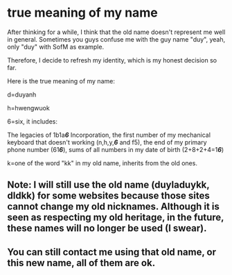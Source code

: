# true meaning of my name
After thinking for a while, I think that the old name doesn't represent me well in general. Sometimes you guys confuse me with the guy name "duy", yeah, only "duy" with SofM as example.

Therefore, I decide to refresh my identity, which is my honest decision so far.

Here is the true meaning of my name:

d=duyanh

h=hwengwuok

6=six, it includes:

The legacies of 1b1a***6*** Incorporation, the first number of my mechanical keyboard that doesn't working (n,h,y,***6*** and f5), the end of my primary phone number (61***6***), sums of all numbers in my date of birth (2+8+2+4=1***6***)  

k=one of the word "kk" in my old name, inherits from the old ones.

## Note: I will still use the old name (duyladuykk, dldkk) for some websites because those sites cannot change my old nicknames.  Although it is seen as respecting my old heritage, in the future, these names will no longer be used (I swear).
## You can still contact me using that old name, or this new name, all of them are ok.
